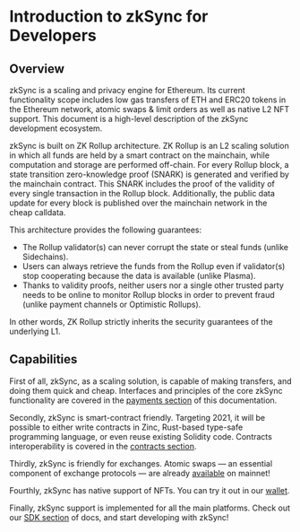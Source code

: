 # Introduction to zkSync for Developers

## Overview

zkSync is a scaling and privacy engine for Ethereum. Its current functionality scope includes low gas transfers of ETH and ERC20 tokens in the Ethereum network, atomic swaps &
limit orders as well as native L2 NFT support. This document is a high-level description of the zkSync development ecosystem.

zkSync is built on ZK Rollup architecture. ZK Rollup is an L2 scaling solution in which all funds are held by a smart contract on the mainchain, while computation and storage are
performed off-chain. For every Rollup block, a state transition zero-knowledge proof (SNARK) is generated and verified by the mainchain contract. This SNARK includes the proof of
the validity of every single transaction in the Rollup block. Additionally, the public data update for every block is published over the mainchain network in the cheap calldata.

This architecture provides the following guarantees:

- The Rollup validator(s) can never corrupt the state or steal funds (unlike Sidechains).
- Users can always retrieve the funds from the Rollup even if validator(s) stop cooperating because the data is
  available (unlike Plasma).
- Thanks to validity proofs, neither users nor a single other trusted party needs to be online to monitor Rollup blocks
  in order to prevent fraud (unlike payment channels or Optimistic Rollups).

In other words, ZK Rollup strictly inherits the security guarantees of the underlying L1.

## Capabilities

First of all, zkSync, as a scaling solution, is capable of making transfers, and doing them quick and cheap. Interfaces
and principles of the core zkSync functionality are covered in the [payments section](/dev/payments) of this
documentation.

Secondly, zkSync is smart-contract friendly. Targeting 2021, it will be possible to either write contracts in Zinc, Rust-based type-safe programming language, or even reuse
existing Solidity code. Contracts interoperability is covered in the [contracts section](/dev/contracts).

Thirdly, zkSync is friendly for exchanges. Atomic swaps — an essential component of exchange protocols — are already
[available](/dev/contracts) on mainnet!

Fourthly, zkSync has native support of NFTs. You can try it out in our [wallet](https://wallet.zksync.io/).

Finally, zkSync support is implemented for all the main platforms. Check out our [SDK section](/api/sdk) of docs, and
start developing with zkSync!
